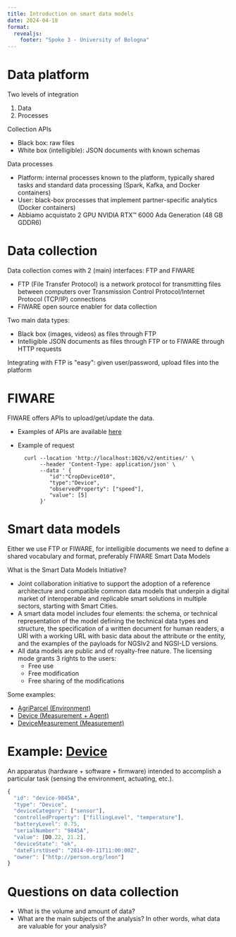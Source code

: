 ```yaml
---
title: Introduction on smart data models
date: 2024-04-18
format:
  revealjs: 
    footer: "Spoke 3 - University of Bologna"
---
```


# Data platform

Two levels of integration

1. Data
2. Processes

Collection APIs​

- Black box​: raw files
- White box​ (intelligible): JSON documents with known schemas

Data processes​

- Platform: internal processes known to the platform, typically shared tasks and standard data processing (Spark, Kafka, and Docker containers)​
- User: black-box processes that implement partner-specific analytics (Docker containers)​
- Abbiamo acquistato 2 GPU NVIDIA RTX™ 6000 Ada Generation (48 GB GDDR6)

# Data collection

Data collection comes with 2 (main) interfaces: FTP and FIWARE

- FTP (File Transfer Protocol) is a network protocol for transmitting files between computers over Transmission Control Protocol/Internet Protocol (TCP/IP) connections
- FIWARE open source enabler for data collection

Two main data types:

- Black box (images, videos) as files through FTP 
- Intelligible JSON documents as files through FTP or to FIWARE through HTTP requests

Integrating with FTP is "easy": given user/password, upload files into the platform

# FIWARE

FIWARE offers APIs to upload/get/update the data.

- Examples of APIs are available [here](https://documenter.getpostman.com/view/513743/RWToNwzF#8ff1dc7a-3929-4e5b-a6c1-0b4a8074cc03) 
- Example of request

        curl --location 'http://localhost:1026/v2/entities/' \​
             --header 'Content-Type: application/json' \​
             --data ' {​
                "id":"CropDevice010",
                "type":"Device",​
                "observedProperty": ["speed"],​
                "value": [5]​
             }'

# Smart data models

Either we use FTP or FIWARE, for intelligible documents we need to define a shared vocabulary and format, preferably FIWARE Smart Data Models


What is the Smart Data Models Initiative?

- Joint collaboration initiative to support the adoption of a reference architecture and compatible common data models that underpin a digital market of interoperable and replicable smart solutions in multiple sectors, starting with Smart Cities.
- A smart data model includes four elements: the schema, or technical representation of the model defining the technical data types and structure, the specification of a written document for human readers, a URI with a working URL with basic data about the attribute or the entity, and the examples of the payloads for NGSIv2 and NGSI-LD versions.
- All data models are public and of royalty-free nature. The licensing mode grants 3 rights to the users:
    - Free use
    - Free modification
    - Free sharing of the modifications

Some examples:

- [AgriParcel (Environment)​](https://swagger.lab.fiware.org/?url=https://smart-data-models.github.io/dataModel.Agrifood/AgriParcel/swagger.yaml)
- [Device (Measurement + Agent)​](https://swagger.lab.fiware.org/?url=https://smart-data-models.github.io/dataModel.Device/Device/swagger.yaml)
- [DeviceMeasurement (Measurement)​](https://swagger.lab.fiware.org/?url=https://smart-data-models.github.io/dataModel.Device/DeviceMeasurement/swagger.yaml)

# Example: [Device](https://swagger.lab.fiware.org/?url=https://smart-data-models.github.io/dataModel.Device/Device/swagger.yaml)

An apparatus (hardware + software + firmware) intended to accomplish a particular task (sensing the environment, actuating, etc.).

```js
{
  "id": "device-9845A",
  "type": "Device",
  "deviceCategory": ["sensor"],
  "controlledProperty": ["fillingLevel", "temperature"],
  "batteryLevel": 0.75,
  "serialNumber": "9845A",
  "value": [D0.22, 21.2],
  "deviceState": "ok",
  "dateFirstUsed": "2014-09-11T11:00:00Z",
  "owner": ["http://person.org/leon"]
}
```

# Questions on data collection

- What is the volume and amount of data?
- What are the main subjects of the analysis? In other words, what data are valuable for your analysis?
